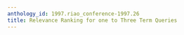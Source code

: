 ```yaml
---
anthology_id: 1997.riao_conference-1997.26
title: Relevance Ranking for one to Three Term Queries
---
```

